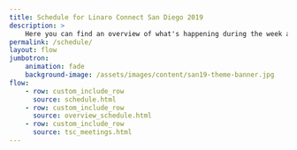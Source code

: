 ```yaml
---
title: Schedule for Linaro Connect San Diego 2019
description: >
    Here you can find an overview of what's happening during the week at Connect.
permalink: /schedule/
layout: flow
jumbotron:
    animation: fade
    background-image: /assets/images/content/san19-theme-banner.jpg
flow:
    - row: custom_include_row
      source: schedule.html
    - row: custom_include_row
      source: overview_schedule.html
    - row: custom_include_row
      source: tsc_meetings.html
---
```

